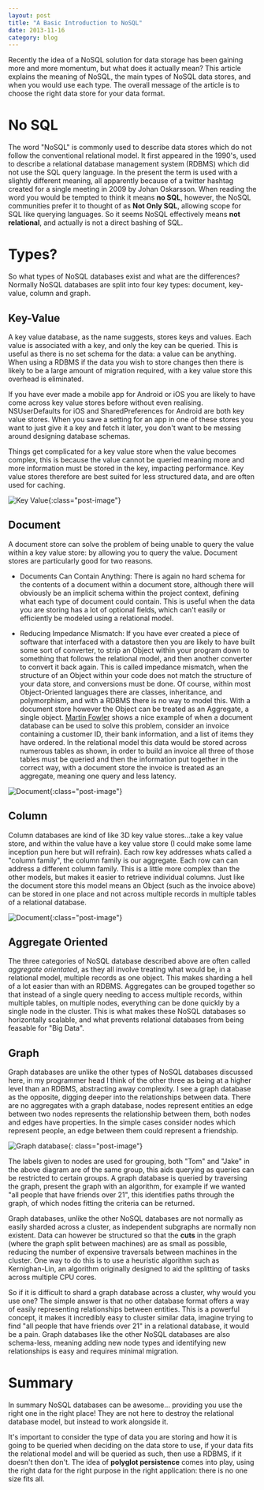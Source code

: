 ```yaml
---
layout: post
title: "A Basic Introduction to NoSQL"
date: 2013-11-16
category: blog
---
```


Recently the idea of a NoSQL solution for data storage has been gaining more
and more momentum, but what does it actually mean?
This article explains the
meaning of NoSQL, the main types of NoSQL data stores, and
when you would use each type. The overall message of the article is to choose the right
data store for your data format.

No SQL
==================

The word "NoSQL" is commonly used to describe data stores which do not
follow the conventional relational model. It first appeared in the 1990's,
used to describe a relational database management system (RDBMS) which
did not use the SQL query language. In the present the term is used with a
slightly different meaning, all apparently because of a twitter hashtag
created for a single meeting in 2009 by Johan Oskarsson.
When reading the word you would be tempted to think it means **no SQL**,
however, the NoSQL communities prefer it to thought of as **Not Only SQL**,
allowing scope for SQL like querying languages.
So it seems NoSQL effectively means **not relational**, and
actually is not a direct bashing of SQL.

Types?
==================

So what types of NoSQL databases exist and what are the differences?
Normally NoSQL databases are split into four key types: document,
key-value, column and graph.

Key-Value
------

A key value database, as the name suggests, stores keys and values. Each
value is associated with a key, and only the key can be queried. This is
useful as there is no set schema for the data: a value can be
anything. When using a RDBMS if the data you wish to store changes then
there is likely to be a large amount of migration required, with a key
value store this overhead is eliminated.

If you have ever made a mobile app for Android or iOS you are likely to
have come across key value stores before without even realising.
NSUserDefaults for iOS and SharedPreferences for Android are both key
value stores. When you save a setting for an app in one of these stores
you want to just give it a key and fetch it later, you don't want to be
messing around designing database schemas.

Things get complicated for a key value store when the value
becomes complex, this is because the value cannot be queried meaning more and more
information must be stored in the key, impacting performance. Key value stores therefore
are best suited for less structured data, and are often used for caching.

![Key Value]({{site.url}}/assets/images/posts/KeyValue.png){:class="post-image"}

Document
------
A document store can solve the problem of being unable to query the
value within a key value store: by allowing you to query the value.
Document stores are particularly good for two reasons.

- Documents Can Contain Anything:
    There is again no hard schema for the contents of a document within
    a document store, although there will obviously be an implicit
    schema within the project context, defining what each type of document
    could contain. This is useful when the data you
    are storing has a lot of optional fields, which can't easily or efficiently be
    modeled using a relational model.

- Reducing Impedance Mismatch:
        If you have ever created a piece of software that interfaced with a datastore
        then you are likely to have built some sort of converter,
        to strip an Object within your program down to
        something that follows the relational model, and then another
        converter to convert it back again. This is called impedance
        mismatch, when the structure of an Object within your code does not
        match the structure of your data store, and conversions must be done. Of
        course, within most Object-Oriented languages there are classes, inheritance, and
        polymorphism, and with a RDBMS there is no way to model this. With
        a document store however the Object can be treated as an Aggregate,
        a single object. [Martin Fowler](https://www.youtube.com/watch?v=qI_g07C_Q5I)
        shows a nice example of when a document database can be used to solve this
        problem, consider an invoice containing a customer ID, their bank information,
        and a list of items they have ordered. In the relational model this data would be
        stored across numerous tables as shown, in order to build an invoice
        all three of those tables must be queried and then the information
        put together in the correct way, with a document store the invoice
        is treated as an aggregate, meaning one query and less latency.

![Document]({{site.url}}/assets/images/posts/Document.png){:class="post-image"}

Column
------

Column databases are kind of like 3D key value stores...take a key value
store, and within the value have a key value store (I could make some
lame inception pun here but will refrain). Each row key addresses whats
called a "column family", the column family is our aggregate. Each row
can can address a different column family. This is a little more complex
than the other models, but makes it easier to retrieve individual
columns. Just like the document store this model means an Object (such
as the invoice above) can be stored in one place and not across multiple
records in multiple tables of a relational database.

![Document]({{site.url}}/assets/images/posts/Column.png){:class="post-image"}

Aggregate Oriented
------

The three categories of NoSQL database described above are often called
*aggregate orientated*, as they all involve treating what would be, in
a relational model, multiple records as one object. This makes sharding a hell
of a lot easier than with an RDBMS. Aggregates can be grouped together so that
instead of a single query needing to access multiple records, within
multiple tables, on multiple nodes, everything can be done quickly by a
single node in the cluster. This is what makes these NoSQL databases so
horizontally scalable, and what prevents relational databases from being
feasable for "Big Data".

Graph
------

Graph databases are unlike the other types of NoSQL databases discussed
here, in my programmer head I think of the other three as being at a higher
level than an RDBMS, abstracting away complexity. I see a graph database
as the opposite, digging deeper into the relationships between data.
There are no aggregates with a graph database, nodes represent entities an
edge between two nodes represents the relationship between them, both nodes
and edges have properties. In the simple cases consider nodes which
represent people, an edge between them could represent a friendship.

![Graph database]({{site.url}}/assets/images/posts/Graph.png){: class="post-image"}

The labels given to nodes are used for grouping, both "Tom" and "Jake" in
the above diagram are of the same group, this aids querying as queries can
be restricted to certain groups.
A graph database is queried by traversing the graph, present the graph with
an algorithm, for example if we wanted "all people that have friends
over 21", this identifies paths through the graph, of which nodes
fitting the criteria can be returned.

Graph databases, unlike the other NoSQL databases are not normally as easily
sharded across a cluster, as independent subgraphs are normally
non existent. Data can however be structured so that the
**cuts** in the graph (where the graph split between machines)
are as small as possible, reducing the number of expensive traversals
between machines in the cluster. One way
to do this is to use a heuristic algorithm such as Kernighan-Lin, an
algorithm originally designed to aid the splitting of tasks across multiple
CPU cores.

So if it is difficult to shard a graph database across a cluster, why would
you use one? The simple answer is that no other database format offers a way
of easily representing relationships between entities. This is a powerful
concept, it makes it incredibly easy to cluster similar data, imagine trying
to find "all people that have friends over 21" in a relational database, it
would be a pain. Graph databases like the other NoSQL databases are also
schema-less, meaning adding new node types and identifying new relationships
is easy and requires minimal migration.

Summary
==================

In summary NoSQL databases can be awesome... providing you use the right one
in the right place! They are not here to destroy the relational database
model, but instead to work alongside it.

It's important to consider the type of data you are storing and how it is
going to be queried when deciding on the data store to use, if your data fits the
relational model and will be queried as such, then use a RDBMS, if it
doesn't then don't. The idea of **polyglot persistence** comes into play,
using the right data for the right purpose in the right application: there is
no one size fits all.